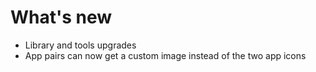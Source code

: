 # What's new

- Library and tools upgrades
- App pairs can now get a custom image instead of the two app icons
